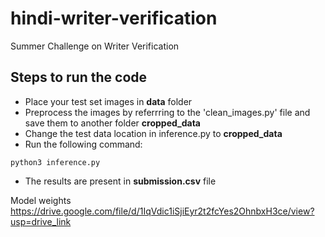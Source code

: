 # hindi-writer-verification
Summer Challenge on Writer Verification
## Steps to run the code
* Place your test set images in **data** folder
* Preprocess the images by referrring to the 'clean_images.py' file and save them to another folder **cropped_data**
* Change the test data location in inference.py to **cropped_data**
* Run the following command:
```python3
python3 inference.py 
```
* The results are present in **submission.csv** file

Model weights  https://drive.google.com/file/d/1IqVdic1iSjiEyr2t2fcYes2OhnbxH3ce/view?usp=drive_link
